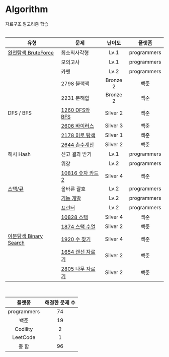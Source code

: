 # Algorithm

자료구조 알고리즘 학습
<br><br>

| 유형 | 문제 | 난이도 | 플랫폼 |
|-|----|:-:|:-:|
| [완전탐색 BruteForce](https://hongssup.tistory.com/325) | 최소직사각형 | Lv.1 | programmers |
|| 모의고사 | Lv.1 | programmers |
|| 카펫 | Lv.2 | programmers |
|| 2798 블랙잭 | Bronze 2 | 백준 |
|| 2231 분해합 | Bronze 2 | 백준 |
| DFS / BFS | [1260 DFS와 BFS](https://hongssup.tistory.com/498) | Silver 2 | 백준 |
|| [2606 바이러스](https://hongssup.tistory.com/499) | Silver 3 | 백준 |
|| [2178 미로 탐색](https://hongssup.tistory.com/501) | Silver 1 | 백준 |
|| [2644 촌수계산](https://hongssup.tistory.com/505) | Silver 2 | 백준 |
| 해시 Hash | 신고 결과 받기  | Lv.1 | programmers |
|| 위장 | Lv.2 | programmers |
|| [10816 숫자 카드 2](https://hongssup.tistory.com/487) | Silver 4 | 백준 |
| [스택/큐](https://hongssup.tistory.com/434) | 올바른 괄호 | Lv.2 | programmers |
|| [기능 개발](https://hongssup.tistory.com/318) | Lv.2 | programmers |
|| [프린터](https://hongssup.tistory.com/428) | Lv.2 | programmers |
|| [10828 스택](https://hongssup.tistory.com/528) | Silver 4 | 백준 |
|| [1874 스택 수열](https://hongssup.tistory.com/533) | Silver 2 | 백준 |
| [이분탐색 Binary Search](https://hongssup.tistory.com/485) | [1920 수 찾기](https://hongssup.tistory.com/484) | Silver 4 | 백준 |
|| [1654 랜선 자르기](https://hongssup.tistory.com/488) | Silver 2 | 백준 |
|| [2805 나무 자르기](https://hongssup.tistory.com/490) | Silver 2 | 백준 |

<br>

| 플랫폼 | 해결한 문제 수 |
|:-:|:-:|
| programmers | 74 |
| 백준 | 19 |
| Codility | 2 |
| LeetCode | 1 |
| 총 합 | 96 |
